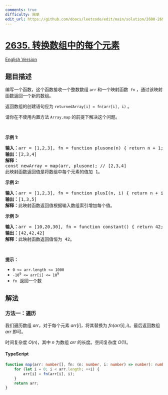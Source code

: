 ```yaml
---
comments: true
difficulty: 简单
edit_url: https://github.com/doocs/leetcode/edit/main/solution/2600-2699/2635.Apply%20Transform%20Over%20Each%20Element%20in%20Array/README.md
---
```


<!-- problem:start -->

# [2635. 转换数组中的每个元素](https://leetcode.cn/problems/apply-transform-over-each-element-in-array)

[English Version](/solution/2600-2699/2635.Apply%20Transform%20Over%20Each%20Element%20in%20Array/README_EN.md)

## 题目描述

<!-- description:start -->

<p>编写一个函数，这个函数接收一个整数数组&nbsp;<code>arr</code> 和一个映射函数&nbsp; <code>fn</code>&nbsp;，通过该映射函数返回一个新的数组。</p>

<p>返回数组的创建语句应为 <code>returnedArray[i] = fn(arr[i], i)</code>&nbsp;。</p>

<p>请你在不使用内置方法&nbsp;<code>Array.map</code>&nbsp;的前提下解决这个问题。</p>

<p>&nbsp;</p>

<p><strong class="example">示例 1:</strong></p>

<pre>
<strong>输入：</strong>arr = [1,2,3], fn = function plusone(n) { return n + 1; }
<strong>输出：</strong>[2,3,4]
<strong>解释： </strong>
const newArray = map(arr, plusone); // [2,3,4]
此映射函数返回值是将数组中每个元素的值加 1。
</pre>

<p><strong class="example">示例</strong><strong class="example"> 2:</strong></p>

<pre>
<strong>输入：</strong>arr = [1,2,3], fn = function plusI(n, i) { return n + i; }
<strong>输出：</strong>[1,3,5]
<strong>解释：</strong>此映射函数返回值根据输入数组索引增加每个值。
</pre>

<p><strong class="example">示例&nbsp;3:</strong></p>

<pre>
<strong>输入：</strong>arr = [10,20,30], fn = function constant() { return 42; }
<strong>输出：</strong>[42,42,42]
<strong>解释：</strong>此映射函数返回值恒为 42。
</pre>

<p>&nbsp;</p>

<p><strong>提示：</strong></p>

<ul>
	<li><code>0 &lt;= arr.length &lt;= 1000</code></li>
	<li><code><font face="monospace">-10<sup>9</sup>&nbsp;&lt;= arr[i] &lt;= 10<sup>9</sup></font></code></li>
	<li><font face="monospace"><code>fn</code> 返回一个数</font></li>
</ul>
<span style="display:block"><span style="height:0px"><span style="position:absolute">​​​​​​</span></span></span>

<!-- description:end -->

## 解法

<!-- solution:start -->

### 方法一：遍历

我们遍历数组 $arr$，对于每个元素 $arr[i]$，将其替换为 $fn(arr[i], i)$。最后返回数组 $arr$ 即可。

时间复杂度 $O(n)$，其中 $n$ 为数组 $arr$ 的长度。空间复杂度 $O(1)$。

<!-- tabs:start -->

#### TypeScript

```ts
function map(arr: number[], fn: (n: number, i: number) => number): number[] {
    for (let i = 0; i < arr.length; ++i) {
        arr[i] = fn(arr[i], i);
    }
    return arr;
}
```

<!-- tabs:end -->

<!-- solution:end -->

<!-- problem:end -->
